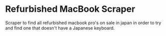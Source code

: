 # Refurbished MacBook Scraper

Scraper to find all refurbished macbook pro's on sale in japan in order to try and find one that doesn't have a Japanese keyboard.